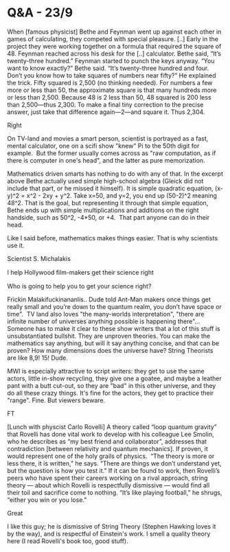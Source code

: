 # Q&A - 23/9

When [famous physicist] Bethe and Feynman went up against each other in games of calculating, they competed with special pleasure. [..] Early in the project they were working together on a formula that required the square of 48. Feynman reached across his desk for the [..] calculator. Bethe said, “It’s twenty-three hundred.” Feynman started to punch the keys anyway. “You want to know exactly?” Bethe said. “It’s twenty-three hundred and four. Don’t you know how to take squares of numbers near fifty?” He explained the trick. Fifty squared is 2,500 (no thinking needed). For numbers a few more or less than 50, the approximate square is that many hundreds more or less than 2,500. Because 48 is 2 less than 50, 48 squared is 200 less than 2,500—thus 2,300. To make a final tiny correction to the precise answer, just take that difference again—2—and square it. Thus 2,304.

Right

On TV-land and movies a smart person, scientist is portrayed as a fast, mental calculator, one on a scifi show "knew" Pi to the 50th digit for example.  But the former usually comes across as "raw computation, as if there is computer in one's head", and the latter as pure memorization.

Mathematics driven smarts has nothing to do with any of that. In the excerpt above Bethe actually used simple high-school algebra (Gleick did not include that part, or he missed it himself). It is simple quadratic equation, (x-y)^2 = x^2 - 2xy + y^2. Take x=50, and y=2, you end up (50-2)^2 meaning 48^2. That is the goal, but representing it through that simple equation, Bethe ends up with simple multiplications and additions on the right handside, such as 50^2, -4*50, or +4.  That part anyone can do in their head.

Like I said before, mathematics makes things easier. That is why scientists use it.

Scientist S. Michalakis

I help Hollywood ﬁlm-makers get their science right

Who is going to help you to get your science right?

Frickin Malakifuckinananlis.. Dude told Ant-Man makers once things get really small and you’re down to the quantum realm, you don’t have space or time".  TV land also loves "the many-worlds interpretation", "there are infinite number of universes anything possible is happening there"... Someone has to make it clear to these show writers that a lot of this stuff is unsubstantiated bullshit. They are unproven theories. You can make the mathematics say anything, but will it say anything concise, and that can be proven? How many dimensions does the universe have? String Theorists are like 8,9! 15! Dude.

MWI is especially attractive to script writers: they get to use the same actors, little in-show recycling, they give one a goatee, and maybe a leather pant with a butt cut-out, so they are "bad" in this other universe, and they do all these crazy things. It's fine for the actors, they get to practice their "range". Fine. But viewers beware. 

FT

[Lunch with physcist Carlo Rovelli] A theory called “loop quantum gravity” that Rovelli has done vital work to develop with his colleague Lee Smolin, who he describes as “my best friend and collaborator”, addresses that contradiction [between relativity and quantum mechanics]. If proven, it would represent one of the holy grails of physics.  “The theory is more or less there, it is written,” he says. “There are things we don’t understand yet, but the question is how you test it.” If it can be found to work, then Rovelli’s peers who have spent their careers working on a rival approach, string theory — about which Rovelli is respectfully dismissive — would find all their toil and sacrifice come to nothing. “It’s like playing football,” he shrugs, “either you win or you lose.”

Great

I like this guy; he is dismissive of String Theory (Stephen Hawking loves it by the way), and is respectful of Einstein's work. I smell a quality theory here (I read Rovelli's book too, good stuff). 










